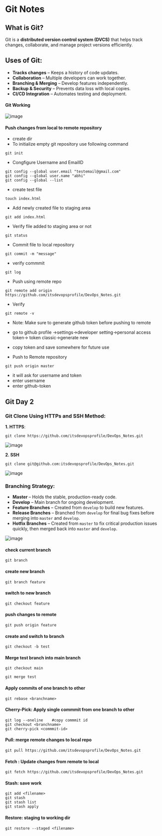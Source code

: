 # Git Notes

## What is Git?
Git is a **distributed version control system (DVCS)** that helps track changes, collaborate, and manage project versions efficiently.

## Uses of Git:
- **Tracks changes** – Keeps a history of code updates.
- **Collaboration** – Multiple developers can work together.
- **Branching & Merging** – Develop features independently.
- **Backup & Security** – Prevents data loss with local copies.
- **CI/CD Integration** – Automates testing and deployment.



#### Git Working
![image](https://github.com/user-attachments/assets/ff4ea8a5-9c26-4a41-8ab9-abcefe5d66d9)


#### Push changes from local to remote repository
- create dir 
- To initialize empty git repository use following command
```
git init
```
- Congfigure Username and EmailID
```
git config --global user.email "testemail@gmail.com"
git config --global user.name "abhi"
git config --global --list
```

- create test file
```
touch index.html
```
- Add newly created file to staging area
```
git add index.html
```
- Verify file added to staging area or not
```
git status
```
- Commit file to local repository
```
git commit -m "message"
```
- verify commmit
```
git log
```
- Push using  remote repo
```
git remote add origin https://github.com/itsdevopsprofile/DevOps_Notes.git
```
- Verify
```
git remote -v
```
- Note: Make sure to generate github token before pushing to remote
- go to github profile ->settings->developer setting->personal access token-> token classic->generate new
  

- copy token and save somewhere for future use

- Push to Remote repository
```
git push origin master
```
- it will ask for username and token
- enter username
- enter github-token

## Git Day 2
### Git Clone Using HTTPs and SSH Method:

**1. HTTPS**: 
```
git clone https://github.com/itsdevopsprofile/DevOps_Notes.git
```
![image](https://github.com/user-attachments/assets/f98b0cce-9000-429a-a34c-86297f535e8c)

**2. SSH**
```
git clone git@github.com:itsdevopsprofile/DevOps_Notes.git
```
![image](https://github.com/user-attachments/assets/4a344a9c-de4e-47b8-bec9-65d54f992771)


### Branching Strategy:


- **Master** – Holds the stable, production-ready code.
- **Develop** – Main branch for ongoing development.
- **Feature Branches** – Created from `develop` to build new features.
- **Release Branches** – Branched from `develop` for final bug fixes before merging into `master` and `develop`.
- **Hotfix Branches** – Created from `master` to fix critical production issues quickly, then merged back into `master` and `develop`.
  
![image](https://github.com/user-attachments/assets/ecc0c9a6-b972-4962-bc9c-8c05cf70ed9e)


#### check current branch
```
git branch
```

#### create new branch
````
git branch feature
````

#### switch to new branch
````
git checkout feature
````

#### push changes to remote
````
git push origin feature
````

#### create and switch to branch 

````
git checkout -b test
````

#### Merge test branch into main branch
````
git checkout main
````
````
git merge test
````

#### Apply commits of one branch to other
````
git rebase <branchname>
````
#### Cherry-Pick: Apply single commmit from one branch to other
````
git log --oneline    #copy commmit id
git checkout <branchname>
git cherry-pick <commmit-id>
````

#### Pull: merge remote changes to local repo
````
git pull https://github.com/itsdevopsprofile/DevOps_Notes.git
````

#### Fetch : Update changes from remote to local
````
git fetch https://github.com/itsdevopsprofile/DevOps_Notes.git
````
#### Stash: save work
````
git add <filename>
git stash
git stash list
git stash apply
````
#### Restore: staging to working dir
````
git restore --staged <filename>
````


